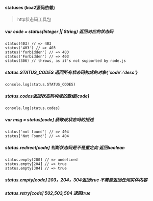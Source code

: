 #### statuses (koa2源码依赖)

> http状态码工具包

##### var code = status(Integer || String) 返回对应的状态码

```
status(403) // => 403
status('403') // => 403
status('forbidden') // => 403
status('Forbidden') // => 403
status(306) // throws, as it's not supported by node.js
```

##### status.STATUS_CODES 返回所有状态码构成的对象{'code':'desc'}

```
console.log(status.STATUS_CODES)
```

##### status.codes返回状态码构成的数组[code]

```
console.log(status.codes)
```

##### var msg = status[code] 获取改状态吗的描述

```
status['not found'] // => 404
status['Not Found'] // => 404
```

##### status.redirect[code] 判断状态码是不是重定向 返回boolean

```
status.empty[200] // => undefined
status.empty[204] // => true
status.empty[304] // => true
```

##### status.empty[code] 203，204，304返回true 不需要返回任何实体内容

##### status.retry[code] 502,503,504 返回true








